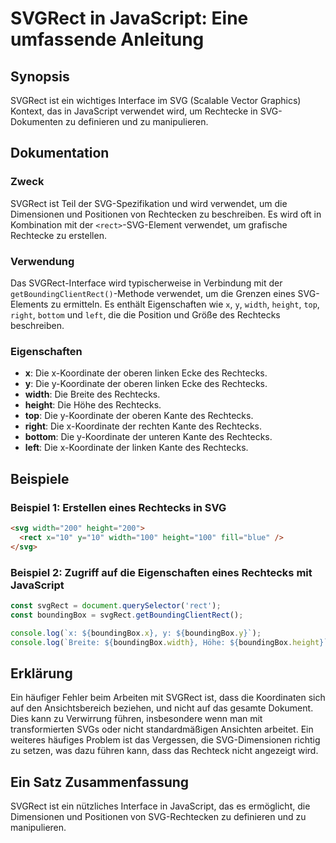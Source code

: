 <!--
Meta Description: # SVGRect in JavaScript: Eine umfassende Anleitung ## Synopsis SVGRect ist ein wichtiges Interface im SVG (Scalable Vector Graphics) Kontext, das in J...
Meta Keywords: die, rechtecks, svg, der, des
-->

# SVGRect in JavaScript: Eine umfassende Anleitung

## Synopsis
SVGRect ist ein wichtiges Interface im SVG (Scalable Vector Graphics) Kontext, das in JavaScript verwendet wird, um Rechtecke in SVG-Dokumenten zu definieren und zu manipulieren.

## Dokumentation
### Zweck
SVGRect ist Teil der SVG-Spezifikation und wird verwendet, um die Dimensionen und Positionen von Rechtecken zu beschreiben. Es wird oft in Kombination mit der `<rect>`-SVG-Element verwendet, um grafische Rechtecke zu erstellen.

### Verwendung
Das SVGRect-Interface wird typischerweise in Verbindung mit der `getBoundingClientRect()`-Methode verwendet, um die Grenzen eines SVG-Elements zu ermitteln. Es enthält Eigenschaften wie `x`, `y`, `width`, `height`, `top`, `right`, `bottom` und `left`, die die Position und Größe des Rechtecks beschreiben.

### Eigenschaften
- **x**: Die x-Koordinate der oberen linken Ecke des Rechtecks.
- **y**: Die y-Koordinate der oberen linken Ecke des Rechtecks.
- **width**: Die Breite des Rechtecks.
- **height**: Die Höhe des Rechtecks.
- **top**: Die y-Koordinate der oberen Kante des Rechtecks.
- **right**: Die x-Koordinate der rechten Kante des Rechtecks.
- **bottom**: Die y-Koordinate der unteren Kante des Rechtecks.
- **left**: Die x-Koordinate der linken Kante des Rechtecks.

## Beispiele
### Beispiel 1: Erstellen eines Rechtecks in SVG
```html
<svg width="200" height="200">
  <rect x="10" y="10" width="100" height="100" fill="blue" />
</svg>
```

### Beispiel 2: Zugriff auf die Eigenschaften eines Rechtecks mit JavaScript
```javascript
const svgRect = document.querySelector('rect');
const boundingBox = svgRect.getBoundingClientRect();

console.log(`x: ${boundingBox.x}, y: ${boundingBox.y}`);
console.log(`Breite: ${boundingBox.width}, Höhe: ${boundingBox.height}`);
```

## Erklärung
Ein häufiger Fehler beim Arbeiten mit SVGRect ist, dass die Koordinaten sich auf den Ansichtsbereich beziehen, und nicht auf das gesamte Dokument. Dies kann zu Verwirrung führen, insbesondere wenn man mit transformierten SVGs oder nicht standardmäßigen Ansichten arbeitet. Ein weiteres häufiges Problem ist das Vergessen, die SVG-Dimensionen richtig zu setzen, was dazu führen kann, dass das Rechteck nicht angezeigt wird.

## Ein Satz Zusammenfassung
SVGRect ist ein nützliches Interface in JavaScript, das es ermöglicht, die Dimensionen und Positionen von SVG-Rechtecken zu definieren und zu manipulieren.
